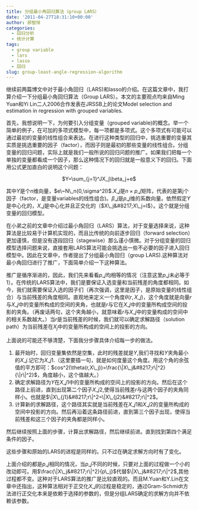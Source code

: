 ```yaml
---
title: 分组最小角回归算法（group LARS）
date: '2011-04-27T18:31:10+00:00'
author: 郝智恒
categories:
  - 回归分析
  - 统计计算
tags:
  - group variable
  - lars
  - lasso
  - 回归
slug: group-least-angle-regression-algorithm
---
```


继续前两篇博文中对于最小角回归（LARS)和lasso的介绍。在这篇文章中，我打算介绍一下分组最小角回归算法（Group LARS）。本文的主要观点均来自Ming Yuan和Yi Lin二人2006合作发表在JRSSB上的论文Model selection and estimation in regression with grouped variables.

首先，我想说明一下，为何要引入分组变量（grouped variable)的概念。举一个简单的例子，在可加的多项式模型中，每一项都是多项式。这个多项式有可能可以通过最初的变量的线性组合来表达。在进行这种类型的回归中，挑选重要的变量其实质是挑选重要的因子（factor），而因子则是最初的那些变量的线性组合。分组变量的回归问题，实际上就是我们一般所说的回归问题的推广。如果我们把每一个单独的变量都看成一个因子，那么这种情况下的回归就是一般意义下的回归。下面用公式更加直白的说明这个问题：

<p style="text-align: center;">
  $Y=\sum_{j=1}^JX_j\beta_j+e$
</p>

其中$Y$是个$n$维向量，$e\~N\_n(0,\sigma^2I)$.$X\_j$是$n\times p\_j$矩阵，代表的是第j个因子（factor，是变量variables的线性组合)。$\beta\_j$是$p\_j$维的系数向量。依然假定$Y$是中心化的，$X\_j$是中心化并且正交化的（$X\_j&#8217;X\_j=I$）。这个就是分组变量的回归模型。

在小弟之前的文章中介绍过最小角回归（LARS）算法，对于变量选择来说，这种算法是比较易于计算机实现的，而且比传统的向前逐步回归（forward selection）更加谨慎，但是没有逐段回归（stagewise）那么谨小慎微。对于分组变量的回归模型选择问题来说，直接套用LARS算法可能会挑选出一些不必要的因子进入回归模型中。因此在文章中，作者提出了分组最小角回归（group LARS).这种算法对最小角回归进行了推广，下面简单介绍一下这种算法。

推广是循序渐进的，因此，我们先来看看$p\_j$均相等的情况（注意这里$p\_j$未必等于1）。在传统的LARS算法中，我们是要保证入选变量和当前残差的角度都相同。如今，我们就需要保证入选的因子们（再次强调，这里是因子，是原始变量的线性组合）与当前残差的角度相同。直观地来定义一个角度$\theta(r,X\_j)$，这个角度就是向量$r$与$X\_j$中的变量所构成的空间的夹角，也就是$r$与它在$X\_j$中的变量所构成空间的投影的夹角。（再废话两句，这个夹角越小，就意味着$r$与$X\_j$中的变量构成的空间中的相关系数越大。）当$r$是当前残差的时候，我们就可以确定求解路径（solution path）为当前残差在$X_j$中的变量所构成的空间上的投影的方向。

上面说的可能还不够清楚，下面我分步骤具体介绍每一步的做法。

  1. 最开始时，回归变量集依然是空集，此时的残差就是$Y$,我们寻找和$Y$夹角最小的$X\_j$.记它为$X\_{j1}$.（这里要插一句，就是如何度量这个角度。用这个角的余弦值的平方即可：$cos^2(\theta(r,X\_j))=\frac{\|X\_j&#8217;r\|^2}{\|r\|^2}$，角度越小，这个值越大。）
  2. 确定求解路径为$Y$在$X\_{j1}$中的变量所构成的空间上的投影的方向。然后在这个路径上前进，直到出现第二个因子$X\_{j2}$,使得当前残差$r$与这两个因子的夹角同样小。也就是$\|X\_{j1}&#8217;r\|^2=\|X\_{j2}&#8217;r\|^2$。
  3. 计算新的求解路径，这个路径其实就是当前残差在$X\_{j1}$和$X\_{j2}$的变量所构成的空间中投影的方向。然后再沿着这条路径前进，直到第三个因子出现，使得当前残差和这三个因子的夹角都是同样小。

然后继续按照上面的步骤，计算出求解路径，然后继续前进。直到找到第四个满足条件的因子。

这些步骤和原始的LARS的进程是同样的。只不过在确定求解方向时有了变化。

上面介绍的都是$p\_j$相同的情况，当$p\_j$不同的时候，只要对上面的过程做一个小的改动即可。用$\frac{\|X\_j&#8217;r\|^2}{p\_j}$代替$\|X\_j&#8217;r\|^2$,其他过程都不变。这种对于LARS算法的推广是比较直观的。而且M.Yuan和Y.Lin在文章中还指出，这种算法相对于正交化$X\_j$的过程是稳定的，通过Gram-Schmidt方法进行正交化本来是依赖于选择的参数的，但是分组LARS确定的求解方向并不依赖该参数。
